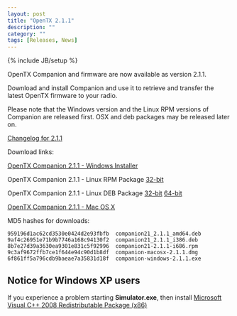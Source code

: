 ```yaml
---
layout: post
title: "OpenTX 2.1.1"
description: ""
category: ""
tags: [Releases, News]
---
```

{% include JB/setup %}

OpenTX Companion and firmware are now available as version 2.1.1.
 
Download and install Companion and use it to retrieve and transfer the latest OpenTX firmware to your radio.

Please note that the Windows version and the Linux RPM versions of Companion are released first. OSX and deb packages may be released later on.

[Changelog for 2.1.1](https://github.com/opentx/opentx/releases/tag/2.1.1)

Download links:

[OpenTX Companion 2.1.1 - Windows Installer](http://downloads-21.open-tx.org/companion/companion-windows-2.1.1.exe)

OpenTX Companion 2.1.1 - Linux RPM Package [32-bit](http://downloads-21.open-tx.org/companion/companion21-2.1.1-i686.rpm)

OpenTX Companion 2.1.1 - Linux DEB Package [32-bit](http://downloads-21.open-tx.org/companion/companion21_2.1.1_i386.deb) [64-bit](http://downloads-21.open-tx.org/companion/companion21_2.1.1_amd64.deb)

[OpenTX Companion 2.1.1 - Mac OS X](http://downloads-21.open-tx.org/companion/companion-macosx-2.1.1.dmg) 

MD5 hashes for downloads:
```
959196d1ac62cd3530e0424d2e93fbfb  companion21_2.1.1_amd64.deb
9af4c26951e71b9b7746a168c94130f2  companion21_2.1.1_i386.deb
8b7e27d39a3630ea9301e831c5f92996  companion21-2.1.1-i686.rpm
9c3af9672ffb7ce1f644e94c90d1b8df  companion-macosx-2.1.1.dmg
6f861ff5a796cdb9baeae7a35831d18f  companion-windows-2.1.1.exe
```

## Notice for Windows XP users
If you experience a problem starting **Simulator.exe**, then install [Microsoft Visual C++ 2008 Redistributable Package (x86)](http://www.microsoft.com/en-us/download/details.aspx?id=29)
